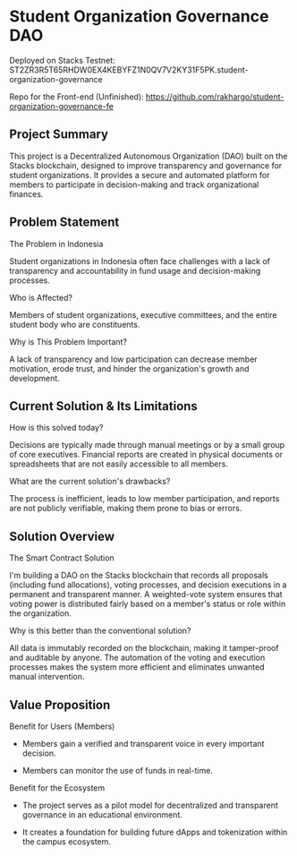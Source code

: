 # Student Organization Governance DAO
Deployed on Stacks Testnet: ST2ZR3R5T65RHDW0EX4KEBYFZ1N0QV7V2KY31F5PK.student-organization-governance

Repo for the Front-end (Unfinished): https://github.com/rakhargo/student-organization-governance-fe
## Project Summary
This project is a Decentralized Autonomous Organization (DAO) built on the Stacks blockchain, designed to improve transparency and governance for student organizations. It provides a secure and automated platform for members to participate in decision-making and track organizational finances.

## Problem Statement
The Problem in Indonesia

Student organizations in Indonesia often face challenges with a lack of transparency and accountability in fund usage and decision-making processes.

Who is Affected?

Members of student organizations, executive committees, and the entire student body who are constituents.

Why is This Problem Important?

A lack of transparency and low participation can decrease member motivation, erode trust, and hinder the organization's growth and development.

## Current Solution & Its Limitations
How is this solved today?

Decisions are typically made through manual meetings or by a small group of core executives. Financial reports are created in physical documents or spreadsheets that are not easily accessible to all members.

What are the current solution's drawbacks?

The process is inefficient, leads to low member participation, and reports are not publicly verifiable, making them prone to bias or errors.

## Solution Overview
The Smart Contract Solution

I'm building a DAO on the Stacks blockchain that records all proposals (including fund allocations), voting processes, and decision executions in a permanent and transparent manner. A weighted-vote system ensures that voting power is distributed fairly based on a member's status or role within the organization.

Why is this better than the conventional solution?

All data is immutably recorded on the blockchain, making it tamper-proof and auditable by anyone. The automation of the voting and execution processes makes the system more efficient and eliminates unwanted manual intervention.

## Value Proposition
Benefit for Users (Members)

- Members gain a verified and transparent voice in every important decision.

- Members can monitor the use of funds in real-time.

Benefit for the Ecosystem

- The project serves as a pilot model for decentralized and transparent governance in an educational environment.

- It creates a foundation for building future dApps and tokenization within the campus ecosystem.







